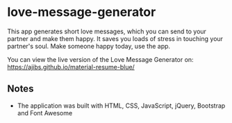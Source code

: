 # love-message-generator
This app generates short love messages, which you can send to your partner and make them happy.
It saves you loads of stress in touching your partner's soul.
Make someone happy today, use the app.

You can view the live version of the Love Message Generator on: https://ajibs.github.io/material-resume-blue/

## Notes
* The application was built with HTML, CSS, JavaScript, jQuery, Bootstrap and Font Awesome

